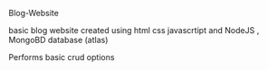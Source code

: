 Blog-Website

basic blog website created using html css javascrtipt and NodeJS , MongoBD database (atlas) 

Performs basic crud options 
